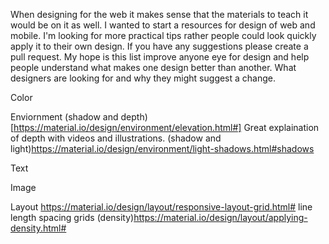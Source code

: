 When designing for the web it makes sense that the materials to teach it would be on it as well.
I wanted to start a resources for design of web and mobile.
I'm looking for more practical tips rather people could look quickly apply it to their own design. If you have any suggestions please create a pull request.
My hope is this list improve anyone eye for design and help people understand what makes one design better than another.
What designers are looking for and why they might suggest a change.

Color


Enviornment
(shadow and depth)[https://material.io/design/environment/elevation.html#]
Great explaination of depth with videos and illustrations.
(shadow and light)https://material.io/design/environment/light-shadows.html#shadows

Text


Image

Layout
https://material.io/design/layout/responsive-layout-grid.html#
line length
spacing
grids
(density)https://material.io/design/layout/applying-density.html#
